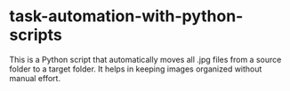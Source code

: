 # task-automation-with-python-scripts
This is a Python script that automatically moves all .jpg files from a source folder to a target folder. It helps in keeping images organized without manual effort.
